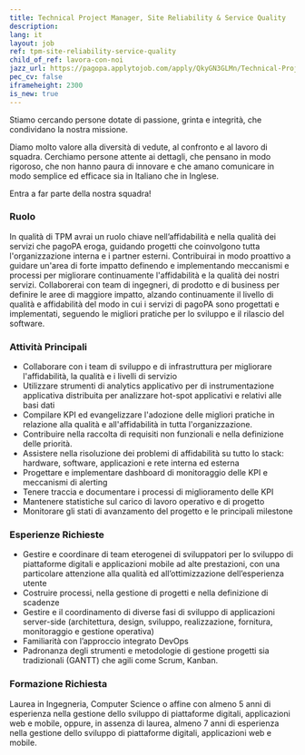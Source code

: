 ```yaml
---
title: Technical Project Manager, Site Reliability & Service Quality
description:
lang: it
layout: job
ref: tpm-site-reliability-service-quality
child_of_ref: lavora-con-noi
jazz_url: https://pagopa.applytojob.com/apply/QkyGN3GLMn/Technical-Project-Manager-Site-Reliability-Service-Quality
pec_cv: false
iframeheight: 2300
is_new: true
---
```


Stiamo cercando persone dotate di passione, grinta e integrità, che condividano la nostra missione.

Diamo molto valore alla diversità di vedute, al confronto e al lavoro di squadra. Cerchiamo persone attente ai dettagli, che pensano in modo rigoroso, che non hanno paura di innovare e che amano comunicare in modo semplice ed efficace sia in Italiano che in Inglese.

Entra a far parte della nostra squadra!

### Ruolo

In qualità di TPM avrai un ruolo chiave nell’affidabilità e nella qualità dei servizi che pagoPA eroga, guidando progetti che coinvolgono tutta l'organizzazione interna e i partner esterni. Contribuirai in modo proattivo a guidare un'area di forte impatto definendo e implementando meccanismi e processi per migliorare continuamente l'affidabilità e la qualità dei nostri servizi. Collaborerai con team di ingegneri, di prodotto e di business per definire le aree di maggiore impatto, alzando continuamente il livello di qualità e affidabilità del modo in cui i servizi di pagoPA sono progettati e implementati, seguendo le migliori pratiche per lo sviluppo e il rilascio del software.

### Attività Principali

* Collaborare con i team di sviluppo e di infrastruttura per migliorare l'affidabilità, la qualità e i livelli di servizio
* Utilizzare strumenti di analytics applicativo per di instrumentazione applicativa distribuita per analizzare hot-spot applicativi e relativi alle basi dati
* Compilare KPI ed evangelizzare l'adozione delle migliori pratiche in relazione alla qualità e all'affidabilità in tutta l'organizzazione.
* Contribuire nella raccolta di requisiti non funzionali e nella definizione delle priorità.
* Assistere nella risoluzione dei problemi di affidabilità su tutto lo stack: hardware, software, applicazioni e rete interna ed esterna
* Progettare e implementare dashboard di monitoraggio delle KPI e meccanismi di alerting
* Tenere traccia e documentare i processi di miglioramento delle KPI
* Mantenere statistiche sul carico di lavoro operativo e di progetto
* Monitorare gli stati di avanzamento del progetto e le principali milestone

### Esperienze Richieste

* Gestire e coordinare di team eterogenei di sviluppatori per lo sviluppo di piattaforme digitali e applicazioni mobile ad alte prestazioni, con una particolare attenzione alla qualità ed all’ottimizzazione dell’esperienza utente
* Costruire processi, nella gestione di progetti e nella definizione di scadenze
* Gestire e il coordinamento di diverse fasi di sviluppo di applicazioni server-side (architettura, design, sviluppo, realizzazione, fornitura, monitoraggio e gestione operativa)
* Familiarità con l’approccio integrato DevOps
* Padronanza degli strumenti e metodologie di gestione progetti sia tradizionali (GANTT) che agili come Scrum, Kanban.

### Formazione Richiesta

Laurea in Ingegneria, Computer Science o affine con almeno 5 anni di esperienza nella gestione dello sviluppo di piattaforme digitali, applicazioni web e mobile, oppure, in assenza di laurea, almeno 7 anni di esperienza nella gestione dello sviluppo di piattaforme digitali, applicazioni web e mobile.
